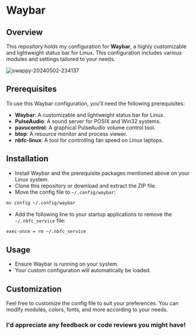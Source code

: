 # Waybar

## Overview
This repository holds my configuration for **Waybar**, a highly customizable and lightweight status bar for Linux. This configuration includes various modules and settings tailored to your needs.


![swappy-20240502-234137](https://github.com/ecnivs/Waybar/assets/106900369/cd266ca1-d3ac-4e13-ae44-17ff5ff98769)



## Prerequisites
To use this Waybar configuration, you'll need the following prerequisites:

* **Waybar**: A customizable and lightweight status bar for Linux.
* **PulseAudio**: A sound server for POSIX and Win32 systems.
* **pavucontrol**: A graphical PulseAudio volume control tool.
* **btop**: A resource monitor and process viewer.
* **nbfc-linux**: A tool for controlling fan speed on Linux laptops.

## Installation
+ Install Waybar and the prerequisite packages mentioned above on your Linux system.
+ Clone this repository or download and extract the ZIP file.
+ Move the config file to `~/.config/waybar`:
```bash
mv config ~/.config/waybar
```
+ Add the following line to your startup applications to remove the `~/.nbfc_service` file:

```bash
exec-once = rm ~/.nbfc_service
```

## Usage
+ Ensure Waybar is running on your system.
+ Your custom configuration will automatically be loaded.

## Customization
Feel free to customize the config file to suit your preferences. You can modify modules, colors, fonts, and more according to your needs.

### I'd appreciate any feedback or code reviews you might have!

